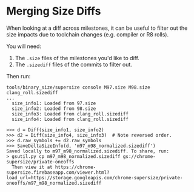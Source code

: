 # Merging Size Diffs

When looking at a diff across milestones, it can be useful to filter out the
size impacts due to toolchain changes (e.g. compiler or R8 rolls).

You will need:
1) The `.size` files of the milestones you'd like to diff.
2) The `.sizediff` files of the commits to filter out.

Then run:

```
tools/binary_size/supersize console M97.size M98.size clang_roll.sizediff
...
  size_info1: Loaded from 97.size
  size_info2: Loaded from 98.size
  size_info3: Loaded from clang_roll.sizediff
  size_info4: Loaded from clang_roll.sizediff

>>> d = Diff(size_info1, size_info2)
>>> d2 = Diff(size_info4, size_info3)  # Note reversed order.
>>> d.raw_symbols += d2.raw_symbols
>>> SaveDeltaSizeInfo(d, 'm97_m98_normalized.sizediff')
Saved locally to m97_m98_normalized.sizediff. To share, run:
> gsutil.py cp m97_m98_normalized.sizediff gs://chrome-supersize/private-oneoffs
  Then view it at https://chrome-supersize.firebaseapp.com/viewer.html?load_url=https://storage.googleapis.com/chrome-supersize/private-oneoffs/m97_m98_normalized.sizediff
```
